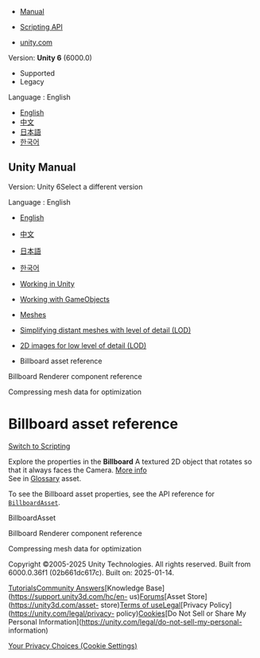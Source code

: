 [](https://docs.unity3d.com)

  * [Manual](../Manual/index.html)
  * [Scripting API](../ScriptReference/index.html)

  * [unity.com](https://unity.com/)

Version: **Unity 6** (6000.0)

  * Supported
  * Legacy

Language : English

  * [English](/Manual/class-BillboardAsset.html)
  * [中文](/cn/current/Manual/class-BillboardAsset.html)
  * [日本語](/ja/current/Manual/class-BillboardAsset.html)
  * [한국어](/kr/current/Manual/class-BillboardAsset.html)

[](https://docs.unity3d.com)

## Unity Manual

Version: Unity 6Select a different version

Language : English

  * [English](/Manual/class-BillboardAsset.html)
  * [中文](/cn/current/Manual/class-BillboardAsset.html)
  * [日本語](/ja/current/Manual/class-BillboardAsset.html)
  * [한국어](/kr/current/Manual/class-BillboardAsset.html)

  * [Working in Unity](working-in-unity.html)
  * [Working with GameObjects](working-with-gameobjects.html)
  * [Meshes](mesh.html)
  * [Simplifying distant meshes with level of detail (LOD)](simplifying-distant-meshes-with-level-of-detail-lod.html)
  * [2D images for low level of detail (LOD)](2d-images-lod.html)
  * Billboard asset reference

[](class-BillboardRenderer.html)

Billboard Renderer component reference

[](compressing-mesh-data-optimization.html)

Compressing mesh data for optimization

# Billboard asset reference

[Switch to Scripting](../ScriptReference/BillboardAsset.html "Go to
BillboardAsset page in the Scripting Reference")

Explore the properties in the **Billboard** A textured 2D object that rotates
so that it always faces the Camera. [More info](class-BillboardRenderer.html)  
See in [Glossary](Glossary.html#Billboard) asset.

To see the Billboard asset properties, see the API reference for
[`BillboardAsset`](../ScriptReference/BillboardAsset.html).

BillboardAsset

[](class-BillboardRenderer.html)

Billboard Renderer component reference

[](compressing-mesh-data-optimization.html)

Compressing mesh data for optimization

Copyright ©2005-2025 Unity Technologies. All rights reserved. Built from
6000.0.36f1 (02b661dc617c). Built on: 2025-01-14.

[Tutorials](https://learn.unity.com/)[Community
Answers](https://answers.unity3d.com)[Knowledge
Base](https://support.unity3d.com/hc/en-
us)[Forums](https://forum.unity3d.com)[Asset Store](https://unity3d.com/asset-
store)[Terms of
use](https://docs.unity3d.com/Manual/TermsOfUse.html)[Legal](https://unity.com/legal)[Privacy
Policy](https://unity.com/legal/privacy-
policy)[Cookies](https://unity.com/legal/cookie-policy)[Do Not Sell or Share
My Personal Information](https://unity.com/legal/do-not-sell-my-personal-
information)

[Your Privacy Choices (Cookie Settings)](javascript:void\(0\);)

